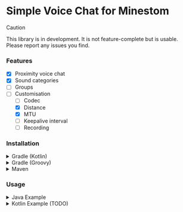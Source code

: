 # Simple Voice Chat for Minestom

> [!CAUTION]
> This library is in development. It is not feature-complete but is usable. Please report any issues you find.

### Features
- [x] Proximity voice chat
- [x] Sound categories
- [ ] Groups
- [ ] Customisation
  - [ ] Codec
  - [x] Distance
  - [x] MTU
  - [ ] Keepalive interval
  - [ ] Recording

### Installation
<details>
<summary>Gradle (Kotlin)</summary>

```kts
repositories {
    mavenCentral()
    maven("https://https://jitpack.io")
}

dependencies {
    implementation("com.github.Summiner:simple-vc-minestom:main-SNAPSHOT")
}
```
</details>

<details>
<summary>Gradle (Groovy)</summary>

```groovy
repositories {
    mavenCentral()
    maven { url 'https://jitpack.io' }
}

dependencies {
    implementation 'com.github.Summiner:simple-vc-minestom:Tag'
}
```
</details>

<details>
<summary>Maven</summary>

```xml
<repository>
  <id>jitpack.io</id>
  <url>https://jitpack.io</url>
</repository>

<dependency>
  <groupId>com.github.Summiner</groupId>
    <artifactId>simple-vc-minestom</artifactId>
  <version>Tag</version>
</dependency>
```
</details>

### Usage

<details>
<summary>Java Example</summary>

```java
VoiceChat voicechat = VoiceChat.builder("0.0.0.0", 21000) // create a new voice chat instance
        .setMTU(1024) // Set the mtu of the voice server. This is used determine the largest size of a packet.
        .publicAddress("voice.example.org:30000") // Set the public address of the voice server. This is used to tell clients where to connect to.
        .enable(); // Start the server
```
</details>

<details>
<summary>Kotlin Example (TODO)</summary>

```kotlin
// Under Construction
```
</details>



